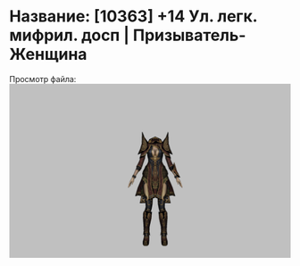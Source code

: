 # Название: [10363] +14 Ул. легк. мифрил. досп | Призыватель-Женщина

Просмотр файла:
![p090021.png](p090021.png)